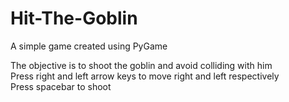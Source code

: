 # Hit-The-Goblin

A simple game created using PyGame

The objective is to shoot the goblin and avoid colliding with him  
Press right and left arrow keys to move right and left respectively  
Press spacebar to shoot  
